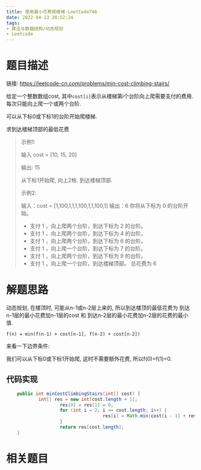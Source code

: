 ```yaml
---
title: 使用最小花费爬楼梯-LeetCode746
date: 2022-04-13 20:52:24
tags:
- 算法与数据结构/动态规划
- Leetcode
---
```


# 题目描述

链接: https://leetcode-cn.com/problems/min-cost-climbing-stairs/

给定一个整数数组cost, 其中`cost[i]`表示从楼梯第i个台阶向上爬需要支付的费用. 每次只能向上爬一个或两个台阶.

可以从下标0或下标1的台阶开始爬楼梯.

求到达楼梯顶部的最低花费

> 示例1:
>
> 输入 cost = \[10, 15, 20]
>
> 输出: 15
>
> 从下标1开始爬, 向上2格. 到达楼梯顶部.
>
> 示例2:
>
> 输入：cost = \[1,100,1,1,1,100,1,1,100,1]
> 	输出：6
> 	你将从下标为 0 的台阶开始。
>
> - 支付 1 ，向上爬两个台阶，到达下标为 2 的台阶。
> - 支付 1 ，向上爬两个台阶，到达下标为 4 的台阶。
> - 支付 1 ，向上爬两个台阶，到达下标为 6 的台阶。
> - 支付 1 ，向上爬一个台阶，到达下标为 7 的台阶。
> - 支付 1 ，向上爬两个台阶，到达下标为 9 的台阶。
> - 支付 1 ，向上爬一个台阶，到达楼梯顶部。
> 总花费为 6
>

<!--more-->

# 解题思路

动态规划, 在楼顶时, 可能从n-1或n-2层上来的, 所以到达楼顶的最低花费为 到达n-1层的最小花费加n-1层的cost 和 到达n-2层的最小花费加n-2层的花费的最小值. 

`f(n) = min(f(n-1) + cost[n-1], f(n-2) + cost[n-2])`

来看一下边界条件:

我们可以从下标0或下标1开始爬, 这时不需要额外花费, 所以f(0)=f(1)=0.

## 代码实现

```java
	public int minCostClimbingStairs(int[] cost) {
		    int[] res = new int[cost.length + 1];
		    		res[0] = res[1] = 0;
		    		for (int i = 2; i <= cost.length; i++) {
		    		    			res[i] = Math.min(cost[i - 1] + res[i - 1], cost[i - 2] + res[i - 2]);
		    		}
		    		return res[cost.length];
	}
```

# 相关题目

